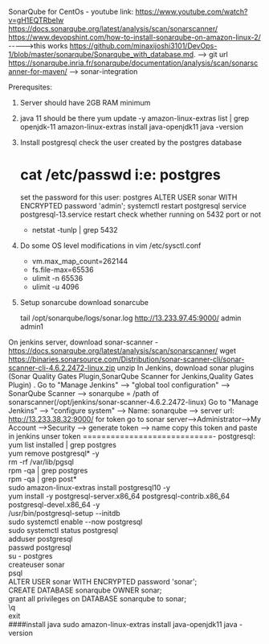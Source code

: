 SonarQube for CentOs - 
youtube link: https://www.youtube.com/watch?v=gH1EQTRbeIw
https://docs.sonarqube.org/latest/analysis/scan/sonarscanner/
https://www.devopshint.com/how-to-install-sonarqube-on-amazon-linux-2/      ----->this works
https://github.com/minaxijoshi3101/DevOps-1/blob/master/sonarqube/Sonarqube_with_database.md.  --> git url
https://sonarqube.inria.fr/sonarqube/documentation/analysis/scan/sonarscanner-for-maven/        --> sonar-integration

Prerequsites:
1. Server should have 2GB RAM minimum
2. java 11 should be there
    yum update -y
    amazon-linux-extras list | grep openjdk-11
    amazon-linux-extras install java-openjdk11
    java -version
3.  Install postgresql
    check the user created by the postgres database
    # cat /etc/passwd i:e: postgres
    set the password for this user: postgres
    ALTER USER sonar WITH ENCRYPTED password 'admin';
    systemctl restart postgresql
    service postgresql-13.service restart
    check whether running on 5432 port or not
    - netstat -tunlp | grep 5432
4. Do some OS level modifications in vim /etc/sysctl.conf
    - vm.max_map_count=262144
    - fs.file-max=65536
    - ulimit -n 65536
    - ulimit -u 4096
5. Setup sonarcube
   download sonarcube
   
   
    tail /opt/sonarqube/logs/sonar.log
    http://13.233.97.45:9000/
    admin admin1
  
  On jenkins server, download sonar-scanner - https://docs.sonarqube.org/latest/analysis/scan/sonarscanner/
  wget https://binaries.sonarsource.com/Distribution/sonar-scanner-cli/sonar-scanner-cli-4.6.2.2472-linux.zip
  unzip
  In Jenkins, download sonar plugins (Sonar Quality Gates Plugin,SonarQube Scanner for Jenkins,Quality Gates Plugin) .
  Go to "Manage Jenkins" --> "global tool configuration" --> SonarQube Scanner --> sonarqube = /path of sonarscanner(/opt/jenkins/sonar-scanner-4.6.2.2472-linux)
  Go to "Manage Jenkins" --> "configure system" --> Name: sonarqube --> server url: http://13.233.38.32:9000/ for token
  go to sonar server-->Administrator-->My Account -->Security --> generate token --> name 
  copy this token and paste in jenkins unser token
  ============================-
  postgresql:
  yum list installed | grep postgres </br>
  yum remove postgresql* -y </br>
  rm -rf /var/lib/pgsql </br>
  rpm -qa | grep postgres </br>
  rpm -qa | grep post* </br>
  sudo amazon-linux-extras install postgresql10 -y </br>
  yum install -y postgresql-server.x86_64 postgresql-contrib.x86_64 postgresql-devel.x86_64 -y </br>
  /usr/bin/postgresql-setup --initdb </br>
  sudo systemctl enable --now postgresql </br>
  sudo systemctl status postgresql </br>
  adduser postgresql </br>
  passwd postgresql </br>
  su - postgres </br>
  createuser sonar </br>
  psql </br>
  ALTER USER sonar WITH ENCRYPTED password 'sonar'; </br>
  CREATE DATABASE sonarqube OWNER sonar; </br>
  grant all privileges on DATABASE sonarqube to sonar; </br>
  \q </br>
  exit </br>
  ####install java
  sudo amazon-linux-extras install java-openjdk11
  java -version
